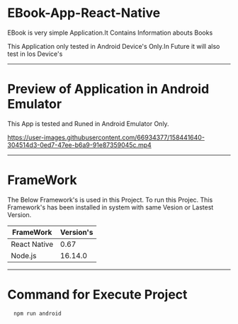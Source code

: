 # EBook-App-React-Native

 EBook is very simple Application.It Contains Information abouts Books

 This Application only tested in Android Device's Only.In Future it will also test in Ios Device's
 
 ---

# Preview of Application in Android Emulator

This App is tested and Runed in Android Emulator Only.

https://user-images.githubusercontent.com/66934377/158441640-304514d3-0ed7-47ee-b6a9-91e87359045c.mp4

---

# FrameWork

The Below Framework's is used in this Project. To run this Projec. This Framework's has been installed in system with same Vesion or Lastest Version.

| FrameWork  | Version's |
| ------------- | ------------- |
| React Native  | 0.67  |
| Node.js  | 16.14.0  |

---

 # Command for Execute Project

```bash
  npm run android
```

